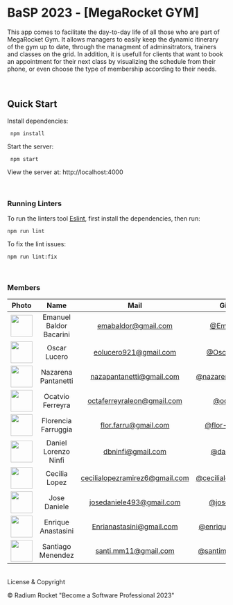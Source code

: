 # BaSP 2023 - [MegaRocket GYM]

This app comes to facilitate the day-to-day life of all those who are part of MegaRocket Gym.
It allows managers to easily keep the dynamic itinerary of the gym up to date, through the managment of adminsitrators, trainers and classes on the grid. In addition, it is usefull for clients that want to book an appointment for their next class by visualizing the schedule from their phone, or even choose the type of membership according to their needs.

<br>

## Quick Start

Install dependencies:

```console
 npm install
```

Start the server:

```console
 npm start
```

View the server at: http://localhost:4000

<br>

### Running Linters

To run the linters tool [Eslint](https://eslint.org/), first install the dependencies, then run:

```console
npm run lint
```

To fix the lint issues:

```console
npm run lint:fix
```

<br>

### Members

|                                          Photo                                           |          Name           |              Mail              |                             Github                             |
| :--------------------------------------------------------------------------------------: | :---------------------: | :----------------------------: | :------------------------------------------------------------: |
| <img src="https://avatars.githubusercontent.com/u/73259252?v=4" height="50" width="50">  | Emanuel Baldor Bacarini |      emabaldor@gmail.com       |           [@EmaBaldor](https://github.com/EmaBaldor)           |
| <img src="https://avatars.githubusercontent.com/u/101227384?v=4" height="50" width="50"> |      Oscar Lucero       |     eolucero921@gmail.com      |         [@OscarLucero](https://github.com/OscarLucero)         |
| <img src="https://avatars.githubusercontent.com/u/127546512?v=4" height="50" width="50"> |   Nazarena Pantanetti   |    nazapantanetti@gmail.com    |  [@nazarenapantanetti](https://github.com/nazarenapantanetti)  |
| <img src="https://avatars.githubusercontent.com/u/127539736?v=4" height="50" width="50"> |    Ocatvio Ferreyra     |   octaferreyraleon@gmail.com   |            [@octavi01](https://github.com/octavi01)            |
| <img src="https://avatars.githubusercontent.com/u/126518237?v=4" height="50" width="50"> |   Florencia Farruggia   |      flor.farru@gmail.com      |      [@flor-farruggia](https://github.com/Flor-Farruggia)      |
| <img src="https://avatars.githubusercontent.com/u/92128525?v=4" height="50" width="50">  |  Daniel Lorenzo Ninfi   |       dbninfi@gmail.com        |         [@danielninfi](https://github.com/danielninfi)         |
| <img src="https://avatars.githubusercontent.com/u/127702521?v=4" height="50" width="50"> |      Cecilia Lopez      | cecilialopezramirez6@gmail.com | [@cecilialopezramirez](https://github.com/cecilialopezramirez) |
| <img src="https://avatars.githubusercontent.com/u/94631305?v=4" height="50" width="50">  |      Jose Daniele       |    josedaniele493@gmail.com    |         [@josedaniele](https://github.com/josedaniele)         |
| <img src="https://avatars.githubusercontent.com/u/121574110?v=4" height="50" width="50"> |   Enrique Anastasini    |    Enrianastasini@gmail.com    |   [@enriqueanastasini](https://github.com/enriqueanastasini)   |
| <img src="https://avatars.githubusercontent.com/u/127548159?v=4" height="50" width="50"> |    Santiago Menendez    |      santi.mm11@gmail.com      |     [@santimenendez98](https://github.com/santimenendez98)     |


<br>
License & Copyright

© Radium Rocket "Become a Software Professional 2023"
